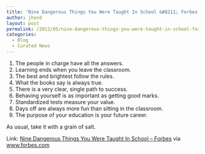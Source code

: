```yaml
---
title: 'Nine Dangerous Things You Were Taught In School &#8211; Forbes'
author: jhund
layout: post
permalink: /2012/05/nine-dangerous-things-you-were-taught-in-school-forbes/
categories:
  - Blog
  - Curated News
---
```

  1. The people in charge have all the answers.
  2. Learning ends when you leave the classroom.
  3. The best and brightest follow the rules.
  4. What the books say is always true.
  5. There is a very clear, single path to success.
  6. Behaving yourself is as important as getting good marks.
  7. Standardized tests measure your value.
  8. Days off are always more fun than sitting in the classroom.
  9. The purpose of your education is your future career.

<div>
  As usual, take it with a grain of salt.
</div>

Link: [Nine Dangerous Things You Were Taught In School &#8211; Forbes][1] via www.forbes.com

 [1]: http://onforb.es/ICSCAz